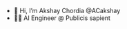 - 👋 Hi, I’m Akshay Chordia @ACakshay
- 👨‍💻 AI Engineer @ Publicis sapient



<!---
ACakshay/ACakshay is a ✨ special ✨ repository because its `README.md` (this file) appears on your GitHub profile.
You can click the Preview link to take a look at your changes.
--->
